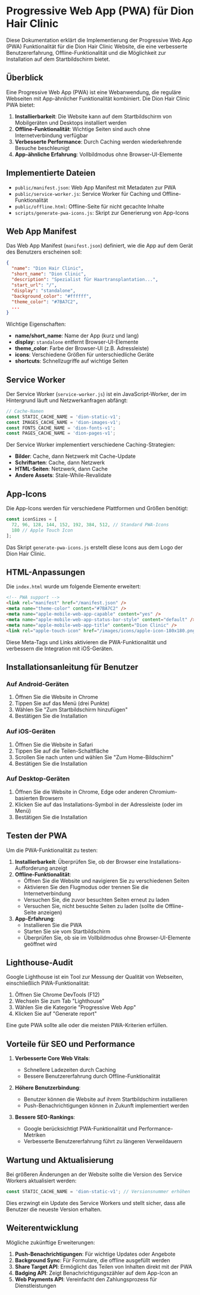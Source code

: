 # Progressive Web App (PWA) für Dion Hair Clinic

Diese Dokumentation erklärt die Implementierung der Progressive Web App (PWA) Funktionalität für die Dion Hair Clinic Website, die eine verbesserte Benutzererfahrung, Offline-Funktionalität und die Möglichkeit zur Installation auf dem Startbildschirm bietet.

## Überblick

Eine Progressive Web App (PWA) ist eine Webanwendung, die reguläre Webseiten mit App-ähnlicher Funktionalität kombiniert. Die Dion Hair Clinic PWA bietet:

1. **Installierbarkeit**: Die Website kann auf dem Startbildschirm von Mobilgeräten und Desktops installiert werden
2. **Offline-Funktionalität**: Wichtige Seiten sind auch ohne Internetverbindung verfügbar
3. **Verbesserte Performance**: Durch Caching werden wiederkehrende Besuche beschleunigt
4. **App-ähnliche Erfahrung**: Vollbildmodus ohne Browser-UI-Elemente

## Implementierte Dateien

- `public/manifest.json`: Web App Manifest mit Metadaten zur PWA
- `public/service-worker.js`: Service Worker für Caching und Offline-Funktionalität
- `public/offline.html`: Offline-Seite für nicht gecachte Inhalte
- `scripts/generate-pwa-icons.js`: Skript zur Generierung von App-Icons

## Web App Manifest

Das Web App Manifest (`manifest.json`) definiert, wie die App auf dem Gerät des Benutzers erscheinen soll:

```json
{
  "name": "Dion Hair Clinic",
  "short_name": "Dion Clinic",
  "description": "Spezialist für Haartransplantation...",
  "start_url": "/",
  "display": "standalone",
  "background_color": "#ffffff",
  "theme_color": "#7BA7C2",
  ...
}
```

Wichtige Eigenschaften:
- **name/short_name**: Name der App (kurz und lang)
- **display**: `standalone` entfernt Browser-UI-Elemente
- **theme_color**: Farbe der Browser-UI (z.B. Adressleiste)
- **icons**: Verschiedene Größen für unterschiedliche Geräte
- **shortcuts**: Schnellzugriffe auf wichtige Seiten

## Service Worker

Der Service Worker (`service-worker.js`) ist ein JavaScript-Worker, der im Hintergrund läuft und Netzwerkanfragen abfängt:

```javascript
// Cache-Namen
const STATIC_CACHE_NAME = 'dion-static-v1';
const IMAGES_CACHE_NAME = 'dion-images-v1';
const FONTS_CACHE_NAME = 'dion-fonts-v1';
const PAGES_CACHE_NAME = 'dion-pages-v1';
```

Der Service Worker implementiert verschiedene Caching-Strategien:
- **Bilder**: Cache, dann Netzwerk mit Cache-Update
- **Schriftarten**: Cache, dann Netzwerk
- **HTML-Seiten**: Netzwerk, dann Cache
- **Andere Assets**: Stale-While-Revalidate

## App-Icons

Die App-Icons werden für verschiedene Plattformen und Größen benötigt:

```javascript
const iconSizes = [
  72, 96, 128, 144, 152, 192, 384, 512, // Standard PWA-Icons
  180 // Apple Touch Icon
];
```

Das Skript `generate-pwa-icons.js` erstellt diese Icons aus dem Logo der Dion Hair Clinic.

## HTML-Anpassungen

Die `index.html` wurde um folgende Elemente erweitert:

```html
<!-- PWA support -->
<link rel="manifest" href="/manifest.json" />
<meta name="theme-color" content="#7BA7C2" />
<meta name="apple-mobile-web-app-capable" content="yes" />
<meta name="apple-mobile-web-app-status-bar-style" content="default" />
<meta name="apple-mobile-web-app-title" content="Dion Clinic" />
<link rel="apple-touch-icon" href="/images/icons/apple-icon-180x180.png" />
```

Diese Meta-Tags und Links aktivieren die PWA-Funktionalität und verbessern die Integration mit iOS-Geräten.

## Installationsanleitung für Benutzer

### Auf Android-Geräten

1. Öffnen Sie die Website in Chrome
2. Tippen Sie auf das Menü (drei Punkte)
3. Wählen Sie "Zum Startbildschirm hinzufügen"
4. Bestätigen Sie die Installation

### Auf iOS-Geräten

1. Öffnen Sie die Website in Safari
2. Tippen Sie auf die Teilen-Schaltfläche
3. Scrollen Sie nach unten und wählen Sie "Zum Home-Bildschirm"
4. Bestätigen Sie die Installation

### Auf Desktop-Geräten

1. Öffnen Sie die Website in Chrome, Edge oder anderen Chromium-basierten Browsern
2. Klicken Sie auf das Installations-Symbol in der Adressleiste (oder im Menü)
3. Bestätigen Sie die Installation

## Testen der PWA

Um die PWA-Funktionalität zu testen:

1. **Installierbarkeit**: Überprüfen Sie, ob der Browser eine Installations-Aufforderung anzeigt
2. **Offline-Funktionalität**:
   - Öffnen Sie die Website und navigieren Sie zu verschiedenen Seiten
   - Aktivieren Sie den Flugmodus oder trennen Sie die Internetverbindung
   - Versuchen Sie, die zuvor besuchten Seiten erneut zu laden
   - Versuchen Sie, nicht besuchte Seiten zu laden (sollte die Offline-Seite anzeigen)
3. **App-Erfahrung**:
   - Installieren Sie die PWA
   - Starten Sie sie vom Startbildschirm
   - Überprüfen Sie, ob sie im Vollbildmodus ohne Browser-UI-Elemente geöffnet wird

## Lighthouse-Audit

Google Lighthouse ist ein Tool zur Messung der Qualität von Webseiten, einschließlich PWA-Funktionalität:

1. Öffnen Sie Chrome DevTools (F12)
2. Wechseln Sie zum Tab "Lighthouse"
3. Wählen Sie die Kategorie "Progressive Web App"
4. Klicken Sie auf "Generate report"

Eine gute PWA sollte alle oder die meisten PWA-Kriterien erfüllen.

## Vorteile für SEO und Performance

1. **Verbesserte Core Web Vitals**:
   - Schnellere Ladezeiten durch Caching
   - Bessere Benutzererfahrung durch Offline-Funktionalität

2. **Höhere Benutzerbindung**:
   - Benutzer können die Website auf ihrem Startbildschirm installieren
   - Push-Benachrichtigungen können in Zukunft implementiert werden

3. **Bessere SEO-Rankings**:
   - Google berücksichtigt PWA-Funktionalität und Performance-Metriken
   - Verbesserte Benutzererfahrung führt zu längeren Verweildauern

## Wartung und Aktualisierung

Bei größeren Änderungen an der Website sollte die Version des Service Workers aktualisiert werden:

```javascript
const STATIC_CACHE_NAME = 'dion-static-v1'; // Versionsnummer erhöhen
```

Dies erzwingt ein Update des Service Workers und stellt sicher, dass alle Benutzer die neueste Version erhalten.

## Weiterentwicklung

Mögliche zukünftige Erweiterungen:

1. **Push-Benachrichtigungen**: Für wichtige Updates oder Angebote
2. **Background Sync**: Für Formulare, die offline ausgefüllt werden
3. **Share Target API**: Ermöglicht das Teilen von Inhalten direkt mit der PWA
4. **Badging API**: Zeigt Benachrichtigungszähler auf dem App-Icon an
5. **Web Payments API**: Vereinfacht den Zahlungsprozess für Dienstleistungen
